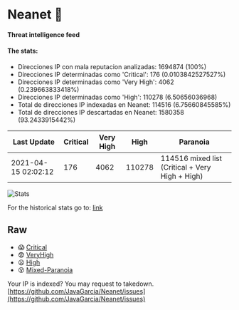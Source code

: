 # Neanet :hocho:
#### Threat intelligence feed
#### The stats:

- Direcciones IP con mala reputacion analizadas: 1694874 (100%)
- Direcciones IP determinadas como 'Critical':  176 (0.0103842527527%)
- Direcciones IP determinadas como 'Very High':  4062 (0.239663833418%)
- Direcciones IP determinadas como 'High':  110278 (6.50656036968)
- Total de direcciones IP indexadas en Neanet:  114516 (6.75660845585%)
- Total de direcciones IP descartadas en Neanet:  1580358 (93.2433915442%)

| Last Update | Critical | Very High | High | Paranoia |
| --- | --- | --- | --- | --- |
| 2021-04-15 02:02:12 | 176 | 4062 | 110278 | 114516 mixed list (Critical + Very High + High)|

![Stats](https://docs.google.com/spreadsheets/d/e/2PACX-1vSnaNMIXVabIpDJjufMlzH7poXnshF3mgd8Is1g9ytUEzVsP5my4Trn8f-xkoLLQ38xpL3HtmUexLo6/pubchart?oid=501124687&format=image)

For the historical stats go to: [link](/stats.csv)
## Raw
- :scream: [Critical](https://raw.githubusercontent.com/JavaGarcia/Neanet/master/blacklists/neanet_critical.txt)
- :fearful: [VeryHigh](https://raw.githubusercontent.com/JavaGarcia/Neanet/master/blacklists/neanet_veryHigh.txtt)
- :frowning: [High](https://raw.githubusercontent.com/JavaGarcia/Neanet/master/blacklists/neanet_high.txt)
- :dizzy_face: [Mixed-Paranoia](https://raw.githubusercontent.com/JavaGarcia/Neanet/master/blacklists/neanet_all.txt)


Your IP is indexed? You may request to takedown. [https://github.com/JavaGarcia/Neanet/issues](https://github.com/JavaGarcia/Neanet/issues)































































































































































































































































































































































































































































































































































































































































































































































































































































































































































































































































































































































































































































































































































































































































































































































































































































































































































































































































































































































































































































































































































































































































































































































































































































































































































































































































































































































































































































































































































































































































































































































































































































































































































































































































































































































































































































































































































































































































































































































































































































































































































































































































































































































































































































































































































































































































































































































































































































































































































































































































































































































































































































































































































































































































































































































































































































































































































































































